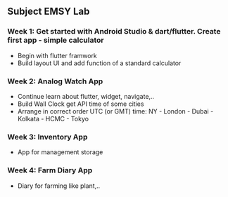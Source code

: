 ## Subject EMSY Lab 

### Week 1: Get started with Android Studio & dart/flutter. Create first app - simple calculator
- Begin with flutter framwork
- Build layout UI and add function of a standard calculator
### Week 2: Analog Watch App
- Continue learn about flutter, widget, navigate,..
- Build Wall Clock get API time of some cities
- Arrange in correct order UTC (or GMT) time: NY - London - Dubai - Kolkata - HCMC - Tokyo
### Week 3: Inventory App
- App for management storage 
### Week 4: Farm Diary App
- Diary for farming like plant,..
